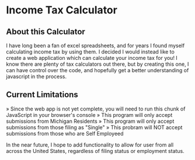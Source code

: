 # Income Tax Calculator

## About this Calculator

I have long been a fan of excel spreadsheets, and for years I found myself calculating income tax by using them. I decided I would instead like to create a web application which can calculate your income tax for you! I know there are plenty of tax calculators out there, but by creating this one, I can have control over the code, and hopefully get a better understanding of javascript in the process. 
## Current Limitations

» Since the web app is not yet complete, you will need to run this chunk of JavaScript in your browser's console
» This program will only accept submissions from Michigan Residents
» This program will only accept submissions from those filing as "Single"
» This probram will NOT accept submissions from those who are Self Employeed

In the near future, I hope to add functionality to allow for user from all across the United States, regardless of filing status or employment status.
